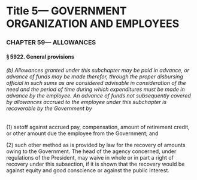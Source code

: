 
# Title 5— GOVERNMENT ORGANIZATION AND EMPLOYEES
### CHAPTER 59— ALLOWANCES
#### § 5922. General provisions
###### (b) Allowances granted under this subchapter may be paid in advance, or advance of funds may be made therefor, through the proper disbursing official in such sums as are considered advisable in consideration of the need and the period of time during which expenditures must be made in advance by the employee. An advance of funds not subsequently covered by allowances accrued to the employee under this subchapter is recoverable by the Government by

(1) setoff against accrued pay, compensation, amount of retirement credit, or other amount due the employee from the Government; and

(2) such other method as is provided by law for the recovery of amounts owing to the Government. The head of the agency concerned, under regulations of the President, may waive in whole or in part a right of recovery under this subsection, if it is shown that the recovery would be against equity and good conscience or against the public interest.

